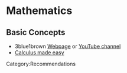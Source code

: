 # Mathematics

## Basic Concepts

* 3blue1brown [Webpage](https://www.3blue1brown.com/#lessons) or [YouTube channel](https://www.youtube.com/3blue1brown)
* [Calculus made easy](https://calculusmadeeasy.org/)

Category:Recommendations
